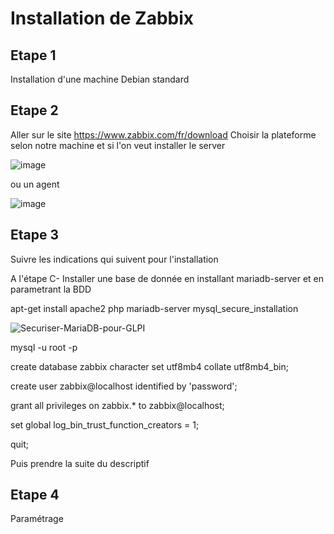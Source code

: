 # Installation de Zabbix

## Etape 1
Installation d'une machine Debian standard

## Etape 2
Aller sur le site https://www.zabbix.com/fr/download
Choisir la plateforme selon notre machine et si l'on veut installer le server 

![image](https://github.com/kawaiiineko-website/tutoriels/assets/172619483/b3077f72-b531-4fa3-975f-4eab36c1b047)

ou un agent

![image](https://github.com/kawaiiineko-website/tutoriels/assets/172619483/77217c93-f9b1-4ba5-8d4d-c838704a7905)

## Etape 3
Suivre les indications qui suivent pour l'installation

A l'étape C-
Installer une base de donnée en installant mariadb-server et en parametrant la BDD

apt-get install apache2 php mariadb-server
mysql_secure_installation

![Securiser-MariaDB-pour-GLPI](https://github.com/kawaiiineko-website/tutoriels/assets/172619483/820eb6d2-db34-4bbd-a311-08d339849df7)

mysql -u root -p

create database zabbix character set utf8mb4 collate utf8mb4_bin;

create user zabbix@localhost identified by 'password';

grant all privileges on zabbix.* to zabbix@localhost;

set global log_bin_trust_function_creators = 1;

quit;

Puis prendre la suite du descriptif

## Etape 4
Paramétrage
